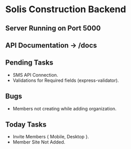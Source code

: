 # Solis Construction Backend

## Server Running on Port 5000
## API Documentation -> /docs

## Pending Tasks
 - SMS API Connection.
 - Validations for Required fields (express-validator).

## Bugs
 - Members not creating while adding organization.

## Today Tasks
 - Invite Members { Mobile, Desktop }.
 - Member Site Not Added.